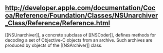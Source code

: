 http://developer.apple.com/documentation/Cocoa/Reference/Foundation/Classes/NSUnarchiver_Class/Reference/Reference.html
----

[[NSUnarchiver]], a concrete subclass of [[NSCoder]], defines methods for decoding a set of Objective-C objects from an archive. Such archives are produced by objects of the [[NSArchiver]] class.